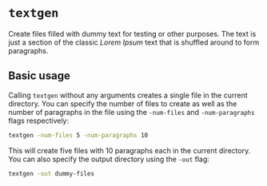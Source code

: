 # `textgen`

Create files filled with dummy text for testing or other purposes. The text is just a
section of the classic *Lorem Ipsum* text that is shuffled around to form paragraphs.

## Basic usage

Calling `textgen` without any arguments creates a single file in the current directory.
You can specify the number of files to create as well as the number of paragraphs in the
file using the `-num-files` and `-num-paragraphs` flags respectively:

```bash
textgen -num-files 5 -num-paragraphs 10
```

This will create five files with 10 paragraphs each in the current directory. You can also
specify the output directory using the `-out` flag:

```bash
textgen -out dummy-files
```
